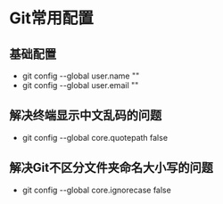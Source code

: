 # Git常用配置

## 基础配置

- git config --global user.name ""
- git config --global user.email ""

## 解决终端显示中文乱码的问题

- git config --global core.quotepath false

## 解决Git不区分文件夹命名大小写的问题

- git config --global core.ignorecase false